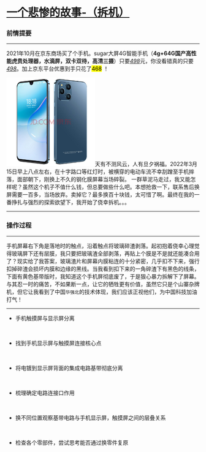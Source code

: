# [一个悲惨的故事-（拆机）](https://docs.qq.com/doc/DSFBkRVh5aE9LWkRo)

### 前情提要

---

2021年10月在京东商场买了个手机。sugar大屏4G智能手机（**4g+64G国产高性能虎贲处理器，水滴屏，双卡双待，高清三摄**）只要<u>*498*</u>元，你没看错真的只要<u>*498*</u>。加上京东平台优惠到手只花了<mark>468</mark> ！

<img title="" src="./image/4d7ae3a622760d7d.png" width="231">天有不测风云，人有旦夕祸福。2022年3月15日早上八点左右，在十字路口等红灯时，被横穿的电动车流不幸刮蹭至手机摔落，面部朝下，刚换上不久的钢化膜屏幕当场碎裂。 一群草泥马走过，我又能怎样呢？虽然这个机子不值什么钱，但总要做些什么吧。本想抢救一下，联系售后换屏需要一百多，当场放弃。卖掉它？最多换百十块钱，太可惜了啊。最终在我的一番挣扎与强烈的探索欲望下，我开始了侥幸拆机。。。

---

### 操作过程

---

手机屏幕右下角是落地时的触点，沿着触点将玻璃碎渣剥落。起初抱着侥幸心理觉得玻璃屏下还有层膜，我只要把玻璃渣全部剥落，再贴上个膜是不是就还能凑合用了？现实给了我答案，玻璃渣片和屏幕内膜粘连的十分紧密，几乎扣不下来，强行扣掉碎渣会损坏内膜和边缘的黑线。当我看到扣下来的一角碎渣下有黑色的线条，下面有黄色基带版时，我知道这个手机屏彻底废了，于是狠心暴力拆解下了屏幕。与其忍一时的痛苦，不如果断一点，让它的牺牲更有价值，虽然它只是个山寨杂牌机，但它让我看到了中国`华强北`的技术体现，我们应该正视他们，为中国科技加油打气！

---

- 手机触摸屏与显示屏分离
  
  <img title="" src="file:///./image/20220319102928.jpg"  width="265">
  
  <img title="" src="file:///./image/20220319102919.png"  width="265">

- 找到手机显示屏与触摸屏连接核心点
  
  <img title="" src="file:///./image/20220319102946.jpg"  width="265">

- 将电镀到显示屏背面的集成电路基带彻底分离
  
  <img title="" src="file:///./image/20220319103000.jpg"  width="265">

- 梳理确定电路连接口作用
  
  <img title="" src="file:///./image/20220319102934.jpg"  width="265">

- 换不同位置观察基带电路与手机显示屏，触摸屏之间的层叠关系
  
  <img title="" src="file:///./image/20220319102939.jpg"  width="265">
  
  <img title="" src="file:///./image/20220319103009.jpg"  width="265">
  
  <img title="" src="file:///./image/20220319103018.jpg"  width="265">

- 检查各个零部件，尝试思考能否通过换零件复原
  
  <img title="" src="file:///./image/20220319103013.jpg"  width="265">
